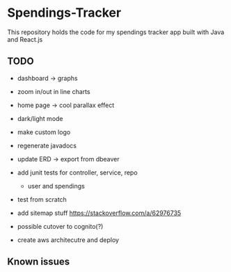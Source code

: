 # Spendings-Tracker

This repository holds the code for my spendings tracker app built with Java and React.js

## TODO


- dashboard -> graphs
- zoom in/out in line charts

- home page -> cool parallax effect
- dark/light mode
- make custom logo
- regenerate javadocs
- update ERD -> export from dbeaver
- add junit tests for controller, service, repo
  - user and spendings
- test from scratch
- add sitemap stuff https://stackoverflow.com/a/62976735
- possible cutover to cognito(?)
- create aws architecutre and deploy
## Known issues

